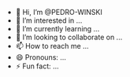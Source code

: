 - 👋 Hi, I’m @PEDRO-WINSKI
- 👀 I’m interested in ...
- 🌱 I’m currently learning ...
- 💞️ I’m looking to collaborate on ...
- 📫 How to reach me ...
- 😄 Pronouns: ...
- ⚡ Fun fact: ...

<!---
PEDRO-WINSKI/PEDRO-WINSKI is a ✨ special ✨ repository because its `README.md` (this file) appears on your GitHub profile.
You can click the Preview link to take a look at your changes.
--->

